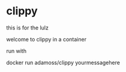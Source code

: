 # clippy
this is for the lulz

welcome to clippy in a container

run with 

docker run adamoss/clippy yourmessagehere
